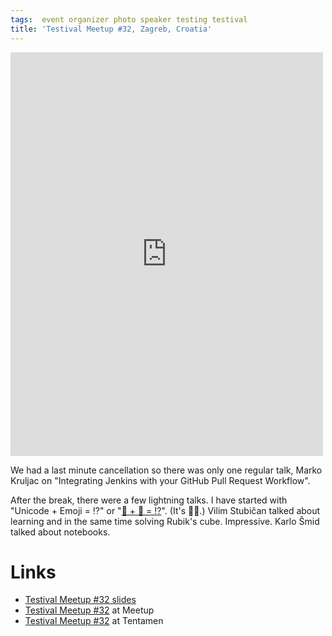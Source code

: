 ```yaml
---
tags:  event organizer photo speaker testing testival
title: 'Testival Meetup #32, Zagreb, Croatia'
---
```

<iframe src="https://www.facebook.com/plugins/post.php?href=https%3A%2F%2Fwww.facebook.com%2Fmedia%2Fset%2F%3Fset%3Da.10155870115062290.1073741931.735252289%26type%3D3&width=500" width="500" height="646" style="border:none;overflow:hidden" scrolling="no" frameborder="0" allowTransparency="true"></iframe>

We had a last minute cancellation so there was only one regular talk, Marko Kruljac on "Integrating Jenkins with your GitHub Pull Request Workflow".

After the break, there were a few lightning talks. I have started with "Unicode + Emoji = ⁉️" or "[👱 + 🍳 = ⁉️](http://unicode.org/emoji/charts/emoji-zwj-sequences.html)". (It's 👨‍🍳.) Vilim Stubičan talked about learning and in the same time solving Rubik's cube. Impressive. Karlo Šmid talked about notebooks.

# Links

- [Testival Meetup #32 slides](https://github.com/zeljkofilipin/testival/tree/master/files/32)
- [Testival Meetup #32](https://www.meetup.com/testival/events/243914964) at Meetup
- [Testival Meetup #32](https://blog.tentamen.eu/what-i-learned-at-testival-32-meetup/) at Tentamen
